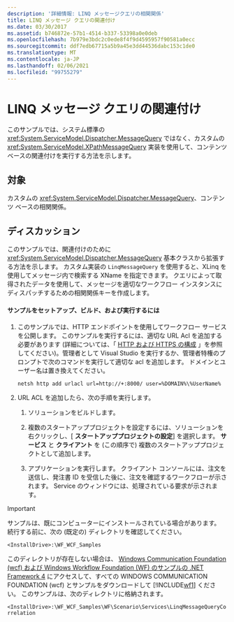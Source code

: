 ```yaml
---
description: '詳細情報: LINQ メッセージクエリの相関関係'
title: LINQ メッセージ クエリの関連付け
ms.date: 03/30/2017
ms.assetid: b746872e-57b1-4514-b337-53398a0e0deb
ms.openlocfilehash: 7b979e3bdc2c0ede8f4f9d4595957f90581a0ecc
ms.sourcegitcommit: ddf7edb67715a5b9a45e3dd44536dabc153c1de0
ms.translationtype: MT
ms.contentlocale: ja-JP
ms.lasthandoff: 02/06/2021
ms.locfileid: "99755279"
---
```

# <a name="linq-message-query-correlation"></a>LINQ メッセージ クエリの関連付け

このサンプルでは、システム標準の <xref:System.ServiceModel.Dispatcher.MessageQuery> ではなく、カスタムの <xref:System.ServiceModel.XPathMessageQuery> 実装を使用して、コンテンツ ベースの関連付けを実行する方法を示します。  
  
## <a name="demonstrates"></a>対象  

 カスタムの <xref:System.ServiceModel.Dispatcher.MessageQuery>、コンテンツ ベースの相関関係。  
  
## <a name="discussion"></a>ディスカッション  

 このサンプルでは、関連付けのために <xref:System.ServiceModel.Dispatcher.MessageQuery> 基本クラスから拡張する方法を示します。 カスタム実装の `LinqMessageQuery` を使用すると、XLinq を使用してメッセージ内で検索する XName を指定できます。 クエリによって取得されたデータを使用して、メッセージを適切なワークフロー インスタンスにディスパッチするための相関関係キーを作成します。  
  
#### <a name="to-set-up-build-and-run-the-sample"></a>サンプルをセットアップ、ビルド、および実行するには  
  
1. このサンプルでは、HTTP エンドポイントを使用してワークフロー サービスを公開します。 このサンプルを実行するには、適切な URL Acl を追加する必要があります (詳細については、「 [HTTP および HTTPS の構成](../../wcf/feature-details/configuring-http-and-https.md) 」を参照してください)。管理者として Visual Studio を実行するか、管理者特権のプロンプトで次のコマンドを実行して適切な acl を追加します。 ドメインとユーザー名は置き換えてください。  
  
    ```console  
    netsh http add urlacl url=http://+:8000/ user=%DOMAIN%\%UserName%  
    ```  
  
2. URL ACL を追加したら、次の手順を実行します。  
  
    1. ソリューションをビルドします。  
  
    2. 複数のスタートアッププロジェクトを設定するには、ソリューションを右クリックし、[ **スタートアッププロジェクトの設定**] を選択します。 **サービス** と **クライアント** を (この順序で) 複数のスタートアッププロジェクトとして追加します。  
  
    3. アプリケーションを実行します。 クライアント コンソールには、注文を送信し、発注書 ID を受信した後に、注文を確認するワークフローが示されます。 Service のウィンドウには、処理されている要求が示されます。  
  
> [!IMPORTANT]
> サンプルは、既にコンピューターにインストールされている場合があります。 続行する前に、次の (既定の) ディレクトリを確認してください。  
>
> `<InstallDrive>:\WF_WCF_Samples`  
>
> このディレクトリが存在しない場合は、 [Windows Communication Foundation (wcf) および Windows Workflow Foundation (WF) のサンプルの .NET Framework 4](https://www.microsoft.com/download/details.aspx?id=21459) にアクセスして、すべての WINDOWS COMMUNICATION FOUNDATION (wcf) とサンプルをダウンロードして [!INCLUDE[wf1](../../../../includes/wf1-md.md)] ください。 このサンプルは、次のディレクトリに格納されます。  
>
> `<InstallDrive>:\WF_WCF_Samples\WF\Scenario\Services\LinqMessageQueryCorrelation`
